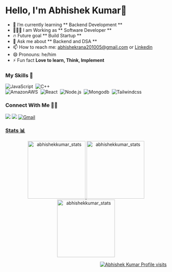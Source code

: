 # Hello, I'm Abhishek Kumar👋

- 🌱 I’m currently learning ** Backend Development **
- 👨🏻‍🏫 I am Working as ** Software Developer **
- 🔥  Future goal ** Build Startup **
- 💬 Ask me about ** Backend and DSA **
- 📫 How to reach me: abhishekrana201005@gmail.com or [Linkedin](https://www.linkedin.com/in/abhishek-kumar-84b97b145/)
- 😄 Pronouns: he/him
- ⚡ Fun fact **Love to learn, Think, Implement**

<!-- Skills -->
### My Skills 🚀
![JavaScript](https://img.shields.io/badge/-JavaScript-05122A?style=flat&logo=javascript)&nbsp;
![C++](https://img.shields.io/badge/-C++-05122A?style=flat&logo=C%2B%2B&logoColor=00599C)\
![AmazonAWS](https://img.shields.io/badge/-AWS-05122A?style=flat&logo=amazonaws)&nbsp;
![React](https://img.shields.io/badge/-React-05122A?style=flat&logo=react)&nbsp;
![Node.js](https://img.shields.io/badge/-Node.js-05122A?style=flat&logo=node.js)&nbsp;
![Mongodb](https://img.shields.io/badge/-Mongodb-05122A?style=flat&logo=mongodb)&nbsp;
![Tailwindcss](https://img.shields.io/badge/-Tailwindcss-05122A?style=flat&logo=tailwindcss)&nbsp;

### Connect With Me 🤝🤝
[<img src="https://img.shields.io/badge/Linkedin-%230077B5.svg?&style=for-the-badge&logo=linkedin&logoColor=white" />](https://www.linkedin.com/in/abhishek-kumar-84b97b145/)
[<img src = "https://img.shields.io/badge/Twitter-%2320A1F1.svg?&style=for-the-badge&logo=twitter&logoColor=white">](https://twitter.com/Im_abhi201005)
<a href="mailto:abhishekrana201005@gmail.com">
<img alt="Gmail" src="https://img.shields.io/badge/Gmail-D14836?style=for-the-badge&logo=gmail&logoColor=white" />
### Stats 📊
<p align="center"> 
  <img height="180em" src="https://github-readme-stats.vercel.app/api?username=abhishekkumar201005&show_icons=true" alt="abhishekkumar_stats" /> 
  <img height="180em" src="https://github-readme-stats.vercel.app/api/top-langs/?username=abhishekkumar201005&layout=compact" alt="abhishekkumar_stats" />
  <img height="180em" src="https://github-readme-streak-stats.herokuapp.com/?user=abhishekkumar201005&" alt="abhishekkumar_stats"/>
</p>
<p align="right"> <img src="https://komarev.com/ghpvc/?username=abhishekkumar201005" alt="Abhishek Kumar Profile visits" /></p>

